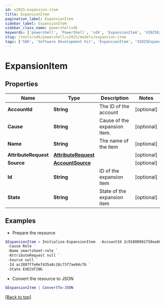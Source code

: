 ```yaml
---
id: v2025-expansion-item
title: ExpansionItem
pagination_label: ExpansionItem
sidebar_label: ExpansionItem
sidebar_class_name: powershellsdk
keywords: ['powershell', 'PowerShell', 'sdk', 'ExpansionItem', 'V2025ExpansionItem'] 
slug: /tools/sdk/powershell/v2025/models/expansion-item
tags: ['SDK', 'Software Development Kit', 'ExpansionItem', 'V2025ExpansionItem']
---
```



# ExpansionItem

## Properties

Name | Type | Description | Notes
------------ | ------------- | ------------- | -------------
**AccountId** | **String** | The ID of the account | [optional] 
**Cause** | **String** | Cause of the expansion item. | [optional] 
**Name** | **String** | The name of the item | [optional] 
**AttributeRequest** | [**AttributeRequest**](attribute-request) |  | [optional] 
**Source** | [**AccountSource**](account-source) |  | [optional] 
**Id** | **String** | ID of the expansion item | [optional] 
**State** | **String** | State of the expansion item | [optional] 

## Examples

- Prepare the resource
```powershell
$ExpansionItem = Initialize-ExpansionItem  -AccountId 2c91808981f58ea601821c3e93482e6f `
 -Cause Role `
 -Name smartsheet-role `
 -AttributeRequest null `
 -Source null `
 -Id ac2887ffe0e7435a8c18c73f7ae94c7b `
 -State EXECUTING
```

- Convert the resource to JSON
```powershell
$ExpansionItem | ConvertTo-JSON
```


[[Back to top]](#) 

